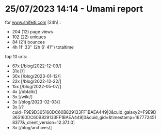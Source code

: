 # 25/07/2023 14:14 - Umami report
for www.shifeiti.com [24h] :

 - 204 (12) page views
 - 102 (22) uniques
 - 84 (21) bounces
 - 4h 11' 33'' (2h 6' 41'') totaltime


top 10 urls:
 - 67x [/blog/2022-12-09/]
 - 31x [/]
 - 30x [/blog/2023-01-12/]
 - 22x [/blog/2022-12-22/]
 - 15x [/blog/2022-05-07/]
 - 4x [/bbtalk/]
 - 3x [/wiki/]
 - 3x [/blog/2023-02-03/]
 - 3x [/?cuid=F9E9D365160DC60B829133FF1BAEA449|0&cuid_galaxy2=F9E9D365160DC60B829133FF1BAEA449|0&cuid_gid=&timestamp=1677724518377&_client_version=12.37.1.0]
 - 3x [/blog/archives/]



